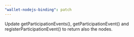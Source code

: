 ```yaml
---
"wallet-nodejs-binding": patch
---
```


Update getParticipationEvents(), getParticipationEvent() and registerParticipationEvent() to return also the nodes.

